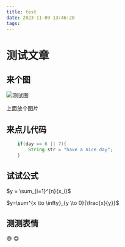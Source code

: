 ```yaml
---
title: test
date: 2023-11-09 13:46:20
tags:
---
```


# 测试文章

## 来个图

![测试图](pic1.jpg)

上面放个图片

## 来点儿代码

```Java
    if(day == 6 || 7){
        String str = "have a nice day";
    }
```

## 试试公式

$y = \sum_{i=1}^{n}{x_i}$

$y=\sum^{x \to \infty}_{y \to 0}{\frac{x}{y}}$

## 测测表情

:smile:
:yum: